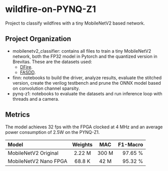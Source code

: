 # wildfire-on-PYNQ-Z1

Project to classify wildfires with a tiny MobileNetV2 based network.

## Project Organization

- mobilenetv2_classifier: contains all files to train a tiny MobileNetV2 network, both the FP32 model in Pytorch and the quantized version in Brevitas. These are the datasets used:
    - [DFire](https://github.com/gaiasd/DFireDataset).
    - [FASDD](https://github.com/OyamingO/FASDD).
- finn: notebooks to build the driver, analyze results, evaluate the stitched version, create the verilog testbench and prune the ONNX model based on convolution channel sparsity.
- pynq-z1: notebooks to evaluate the datasets and run inference loop with threads and a camera.

## Metrics

The model achieves 32 fps with the FPGA clocked at 4 MHz and an average power consumption of 2.5W on the PYNQ-Z1.

| Model  | Weights | MAC | F1-Macro |
| :---         |     :---:      |     :---:      |          ---: |
| MobileNetV2 Original  | 2.22 M  | 300 M | 97.65 % |
| MobileNetV2 Nano FPGA  | 68.8 K  | 42 M | 95.32 % |

